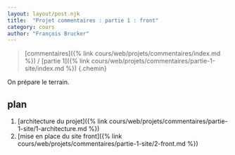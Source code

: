 ```yaml
---
layout: layout/post.njk 
title:  "Projet commentaires : partie 1 : front"
category: cours
author: "François Brucker"
---
```


> [commentaires]({% link cours/web/projets/commentaires/index.md %}) / [partie 1]({% link cours/web/projets/commentaires/partie-1-site/index.md %})
{.chemin}

On prépare le terrain.

## plan

1. [architecture du projet]({% link cours/web/projets/commentaires/partie-1-site/1-architecture.md %})
2. [mise en place du site front]({% link cours/web/projets/commentaires/partie-1-site/2-front.md %})
